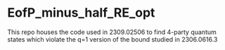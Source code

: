 # EofP_minus_half_RE_opt
This repo houses the code used in 2309.02506 to find 4-party quantum states which violate the q=1 version of the bound studied in 2306.0616.3
